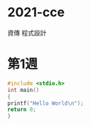 # 2021-cce
資傳 程式設計
# 第1週
```C
#include <stdio.h>
int main() 
{
printf("Hello World\n");
return 0;
} 
```
